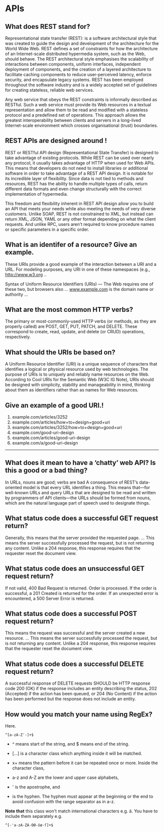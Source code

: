 # APIs

## What does REST stand for?

Representational state transfer (REST): is a software architectural style that was created to guide the design and development of the architecture for the World Wide Web. REST defines a set of constraints for how the architecture of an Internet-scale distributed hypermedia system, such as the Web, should behave. The REST architectural style emphasises the scalability of interactions between components, uniform interfaces, independent deployment of components, and the creation of a layered architecture to facilitate caching components to reduce user-perceived latency, enforce security, and encapsulate legacy systems. REST has been employed throughout the software industry and is a widely accepted set of guidelines for creating stateless, reliable web services.

Any web service that obeys the REST constraints is informally described as RESTful. Such a web service must provide its Web resources in a textual representation and allow them to be read and modified with a stateless protocol and a predefined set of operations. This approach allows the greatest interoperability between clients and servers in a long-lived Internet-scale environment which crosses organisational (trust) boundaries.


## REST APIs are designed around !

REST or RESTful API design (Representational State Transfer) is designed to take advantage of existing protocols. While REST can be used over nearly any protocol, it usually takes advantage of HTTP when used for Web APIs. This means that developers do not need to install libraries or additional software in order to take advantage of a REST API design. It is notable for its incredible layer of flexibility. Since data is not tied to methods and resources, REST has the ability to handle multiple types of calls, return different data formats and even change structurally with the correct implementation of hypermedia.

This freedom and flexibility inherent in REST API design allow you to build an API that meets your needs while also meeting the needs of very diverse customers. Unlike SOAP, REST is not constrained to XML, but instead can return XML, JSON, YAML or any other format depending on what the client requests. And unlike RPC, users aren’t required to know procedure names or specific parameters in a specific order.



## What is an identifer of a resource? Give an example.

These URIs provide a good example of the interaction between a URI and a URL. For modeling purposes, any URI in one of these namespaces (e.g., http://www.w3.org ..

Syntax of Uniform Resource Identifiers (URIs) — The Web requires one of these two, but browsers also ... www.example.com is the domain name or authority ...

## What are the most common HTTP verbs?

The primary or most-commonly-used HTTP verbs (or methods, as they are properly called) are POST, GET, PUT, PATCH, and DELETE. These correspond to create, read, update, and delete (or CRUD) operations, respectively.


## What should the URIs be based on?


A Uniform Resource Identifier (URI) is a unique sequence of characters that identifies a logical or physical resource used by web technologies.
The purpose of URIs is to uniquely and reliably name resources on the Web. According to Cool URIs for the Semantic Web (W3C IG Note), URIs should be designed with simplicity, stability and manageability in mind, thinking about them as identifiers rather than as names for Web resources.

## Give an example of a good URI.!

1) example.com/articles/3252
 2) example.com/articles/how+to+design+good+uri
3) example.com/articles/3252/how+to+design+good+uri
4) example.com/good-uri-design
5) example.com/articles/good-uri-design
6) example.com/a/good-uri-design

---
## What does it mean to have a ‘chatty’ web API? Is this a good or a bad thing?


In URLs, nouns are good; verbs are bad
A consequence of REST’s data-oriented model is that every URL identifies a thing. This means that—for
well-known URLs and query URLs that are designed to be read and written by programmers of API
clients—the URLs should be formed from nouns, which are the natural language part of speech used to
designate things.

## What status code does a successful GET request return?


Generally, this means that the server provided the requested page. ... This means the server successfully processed the request, but is not returning any content. Unlike a 204 response, this response requires that the requester reset the document view.


## What status code does an unsuccessful GET request return?


If not valid, 400 Bad Request is returned. Order is processed. If the order is successful, a 201 Created is returned for the order. If an unexpected error is encountered, a 500 Server Error is returned.

## What status code does a successful POST request return?


This means the request was successful and the server created a new resource. ... This means the server successfully processed the request, but is not returning any content. Unlike a 204 response, this response requires that the requester reset the document view.

## What status code does a successful DELETE request return?
 

 A successful response of DELETE requests SHOULD be HTTP response code 200 (OK) if the response includes an entity describing the status, 202 (Accepted) if the action has been queued, or 204 (No Content) if the action has been performed but the response does not include an entity.



## How would you match your name using RegEx?

Here.
~~~
^[a-zA-Z'-]+$
~~~

- ^ means start of the string, and $ means end of the string.
- […] is a character class which anything inside it will be matched.
- x+ means the pattern before it can be repeated once or more.
Inside the character class,

- a-z and A-Z are the lower and upper case alphabets,
- ' is the apostrophe, and
- is the hyphen. The hyphen must appear at the beginning or the end to avoid confusion with the range separator as in a-z.

**Note that** this class won't match international characters e.g. ä. You have to include them separately e.g.
~~~
^[-'a-zA-ZÀ-ÖØ-öø-ſ]+$
~~~